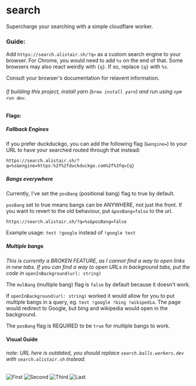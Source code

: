 # search

Supercharge your searching with a simple cloudflare worker.

### Guide:

Add `https://search.alistair.sh/?q=` as a custom search engine to your browser. For Chrome, you would need to add `%s` on the end of that. Some browsers may also react weirdly with `{q}`. If so, replace `{q}` with `%s`.

Consult your browser's documentation for relavent information.

###### If building this project, install yarn (`brew install yarn`) and run using `npm run dev`.

#### Flags:

##### Fallback Engines

If you prefer duckduckgo, you can add the following flag (`&engine=`) to your URL to have your searched routed through that instead:

```
https://search.alistair.sh/?q=%s&engine=https:%2f%2fduckduckgo.com%2f%3fq={q}
```

##### Bangs everywhere

Currently, I've set the `posBang` (positional bang) flag to true by default.

`posBang` set to true means bangs can be ANYWHERE, not just the front. If you want to revert to the old behaviour, put `&posBang=false` to the url.

```
https://search.alistair.sh/?q=%s&posBang=false
```

Example usage: `test !google` instead of `!google test`

##### Multiple bangs

*This is currently a BROKEN FEATURE, as I cannot find a way to open links in new tabs. If you can find a way to open URLs in background tabs, put the code in* `openInBackground(url: string)`

The `mulBang` (multiple bang) flag is `false` by default because it doesn't work.

If `openInBackground(url: string)` worked it would allow for you to put multiple bangs in a query, eg. `test !google !bing !wikipedia`. The page would redirect to Google, but bing and wikipedia would open in the background.

The `posBang` flag is REQUIRED to be `true` for multiple bangs to work.

#### Visual Guide

###### note: URL here is outdated, you should replace `search.balls.workers.dev` with `search.alistair.sh` instead.

![First](./guide/01.png)
![Second](./guide/02.png)
![Third](./guide/03.png)
![Last](./guide/04.png)
